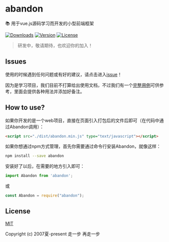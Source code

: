 # abandon
📚 用于vue.js源码学习而开发的小型前端框架

<a href="https://yelloxing.github.io/npm-downloads/?interval=7&packages=abandon"><img src="https://img.shields.io/npm/dm/abandon.svg" alt="Downloads"></a>
<a href="https://www.npmjs.com/package/abandon"><img src="https://img.shields.io/npm/v/abandon.svg" alt="Version"></a>
<a href="https://github.com/yelloxing/abandon/blob/master/LICENSE"><img src="https://img.shields.io/npm/l/abandon.svg" alt="License"></a>

> 研发中，敬请期待，也欢迎你的加入！

## Issues
使用的时候遇到任何问题或有好的建议，请点击进入[issue](https://github.com/yelloxing/abandon/issues)！

因为是学习项目，我们目前不打算给出使用文档，不过我们有一个[完整用例](https://github.com/yelloxing/abandon/tree/master/demo)可供参考，里面会提供各种用法并添加好备注。

## How to use?
如果你开发的是一个web项目，直接在页面引入打包后的文件后即可（在代码中通过Abandon调用）：

```html
<script src="./dist/abandon.min.js" type="text/javascript"></script>
```

如果你想通过npm方式管理，首先你需要通过命令行安装Abandon，就像这样：

```bash
npm install --save abandon
```

安装好了以后，在需要的地方引入即可：

```js
import Abandon from 'abandon';
```

或

```js
const Abandon = require("abandon");
```

## License

[MIT](https://github.com/yelloxing/abandon/blob/master/LICENSE)

Copyright (c) 2007夏-present 走一步 再走一步
